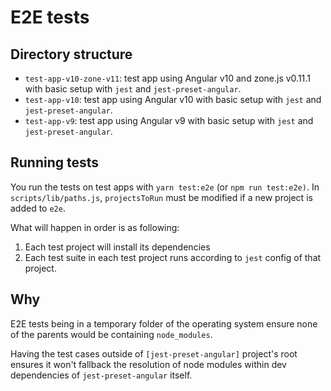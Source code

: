 # E2E tests

## Directory structure

- `test-app-v10-zone-v11`: test app using Angular v10 and zone.js v0.11.1 with basic setup with `jest` and `jest-preset-angular`.
- `test-app-v10`: test app using Angular v10 with basic setup with `jest` and `jest-preset-angular`.
- `test-app-v9`: test app using Angular v9 with basic setup with `jest` and `jest-preset-angular`.

## Running tests

You run the tests on test apps with `yarn test:e2e` (or `npm run test:e2e)`. In `scripts/lib/paths.js`,
`projectsToRun` must be modified if a new project is added to `e2e`.

What will happen in order is as following:

1. Each test project will install its dependencies
2. Each test suite in each test project runs according to `jest` config of that project.

## Why

E2E tests being in a temporary folder of the operating system ensure none of the parents would be containing `node_modules`.

Having the test cases outside of `[jest-preset-angular]` project's root ensures it won't fallback the resolution of node modules within dev dependencies of `jest-preset-angular` itself.
